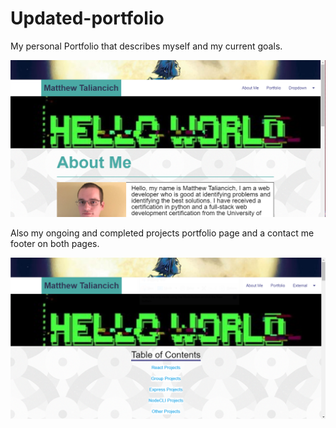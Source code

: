 # Updated-portfolio


My personal Portfolio that describes myself and my current goals.

![screenshot1](assets/images/screenshot1.PNG?raw=true "screenshot1")

Also my ongoing and completed projects portfolio page and a contact me footer on both pages.

![screenshot2](assets/images/screenshot2.PNG?raw=true "screenshot2")
